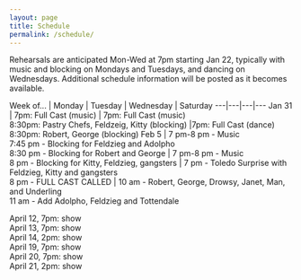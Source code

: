 ```yaml
---
layout: page
title: Schedule
permalink: /schedule/
---
```


Rehearsals are anticipated Mon-Wed at 7pm starting Jan 22, typically with music and blocking on Mondays and Tuesdays, and dancing on Wednesdays. Additional schedule information will be posted as it becomes available.  


 Week of... | Monday | Tuesday | Wednesday | Saturday
 ---|---|---|---
 Jan 31 | 7pm: Full Cast (music) | 7pm: Full Cast (music)<br>8:30pm: Pastry Chefs, Feldzeig, Kitty (blocking) |7pm: Full Cast (dance)<br>8:30pm: Robert, George (blocking)
 Feb 5 | 7 pm-8 pm - Music<br>7:45 pm - Blocking for Feldzieg and Adolpho<br>8:30 pm - Blocking for Robert and George | 7 pm-8 pm - Music<br>8 pm -  Blocking for Kitty, Feldzieg, gangsters | 7 pm - Toledo Surprise with Feldzieg, Kitty and gangsters<br>8 pm - FULL CAST CALLED | 10 am - Robert, George, Drowsy, Janet, Man, and Underling<br>11 am -  Add Adolpho, Feldzieg and Tottendale



April 12, 7pm: show  
April 13, 7pm: show  
April 14, 2pm: show  
April 19, 7pm: show  
April 20, 7pm: show  
April 21, 2pm: show  